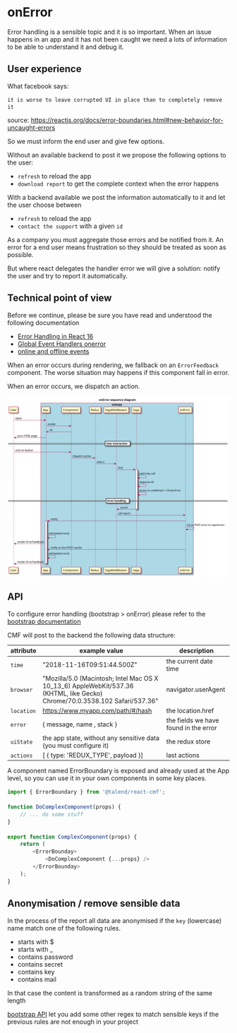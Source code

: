 # onError

Error handling is a sensible topic and it is so important.
When an issue happens in an app and it has not been caught we need a lots of information to be able to understand it and debug it.

## User experience

What facebook says:

```
it is worse to leave corrupted UI in place than to completely remove it
```

source: https://reactjs.org/docs/error-boundaries.html#new-behavior-for-uncaught-errors

So we must inform the end user and give few options.

Without an available backend to post it we propose the following options to the user:

* `refresh` to reload the app
* `download report` to get the complete context when the error happens

With a backend available we post the information automatically to it and let the user choose between

* `refresh` to reload the app
* `contact the support` with a given `id`

As a company you must aggregate those errors and be notified from it.
An error for a end user means frustration so they should be treated as soon as possible.

But where react delegates the handler error we will give a solution: notify the user and try to report it automatically.

## Technical point of view

Before we continue, please be sure you have read and understood the following documentation

* [Error Handling in React 16](https://reactjs.org/blog/2017/07/26/error-handling-in-react-16.html)
* [Global Event Handlers onerror](https://developer.mozilla.org/en-US/docs/Web/API/GlobalEventHandlers/onerror)
* [online and offline events](https://developer.mozilla.org/en-US/docs/Web/API/NavigatorOnLine/Online_and_offline_events)

When an error occurs during rendering, we fallback on an `ErrorFeedback` component. The worse situation may happens if this component fall in error.

When an error occurs, we dispatch an action.

![onError sequence diagram](../assets/diagram-onError-sequence.svg "onError sequence diagram")

## API

To configure error handling (bootstrap > onError) please refer to the [bootstrap documentation](./bootstrap.md#onError)

CMF will post to the backend the following data structure:

| attribute  | example value                                                                                                               | description                           |
| ---------- | --------------------------------------------------------------------------------------------------------------------------- | ------------------------------------- |
| `time`     | "2018-11-16T09:51:44.500Z"                                                                                                  | the current date time                 |
| `browser`  | "Mozilla/5.0 (Macintosh; Intel Mac OS X 10_13_6) AppleWebKit/537.36 (KHTML, like Gecko) Chrome/70.0.3538.102 Safari/537.36" | navigator.userAgent                   |
| `location` | https://www.myapp.com/path/#/hash                                                                                           | the location.href                     |
| `error`    | { message, name , stack }                                                                                                   | the fields we have found in the error |
| `uiState`  | the app state, without any sensitive data (you must configure it)                                                           | the redux store                       |
| `actions`  | [ { type: 'REDUX_TYPE', payload }]                                                                                          | last actions                          |

A component named ErrorBoundary is exposed and already used at the App level, so you can use it
in your own components in some key places.

```javascript
import { ErrorBoundary } from '@talend/react-cmf';

function DoComplexComponent(props) {
    // ... do some stuff
}

export function ComplexComponent(props) {
    return (
        <ErrorBounday>
            <DoComplexComponent {...props} />
        </ErrorBounday>
    );
}
```

## Anonymisation / remove sensible data

In the process of the report all data are anonymised if the `key` (lowercase) name match one of the following rules.

* starts with $
* starts with _
* contains password
* contains secret
* contains key
* contains mail

In that case the content is transformed as a random string of the same length

[bootstrap API](./bootstrap.md#onError) let you add some other regex to match sensible keys if the previous rules are not enough in your project
